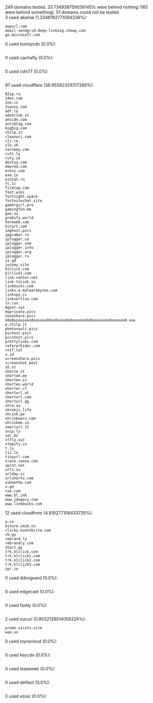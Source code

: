 249 domains tested. 33.734939759036145% were behind nothing (165 were behind something). 51 domains could not be tested.<br>
3 used akamai (1.2048192771084338%):
```
eepurl.com
email-sendgrid-deep-linking.chewy.com
go.microsoft.com
```

0 used bunnycdn (0.0%):
```

```

0 used cachefly (0.0%):
```

```

0 used cdn77 (0.0%):
```

```

97 used cloudflare (38.95582329317269%):
```
02ip.ru
24ex.com
2no.co
2savvy.com
adf.ly
adshrink.it
ahscdn.com
antiblog.com
bigbig.com
chilp.it
cleanuri.com
cli.re
clk.sh
corneey.com
cutt.ly
cuty.io
destyy.com
ebored.com
echoz.com
exe.io
ezstat.ru
fc.lc
filetap.com
foot.wiki
fortnight.space
fortnitechat.site
gamergirl.pro
gamingfun.me
goo.su
grabify.world
hereweb.com
hitart.com
imghost.pics
ipgraber.ru
iplogger.co
iplogger.com
iplogger.info
iplogger.org
iplogger.ru
is.gd
joinmy.site
klclick.com
klclick1.com
link-center.net
link.tnlink.in
linkbucks.com
links.e.malwarebytes.com
linkspy.cc
linkvertise.com
ln.run
mgnet.xyz
myprivate.pics
noodshare.pics
o0o0oooooooo0oooooo00oo0oooo0o0oooooo0o0oooooooo0oooooo0.ooo
p.chilp.it
photovault.pics
pichost.pics
picshost.pics
prettylinks.com
refererhider.com
rotf.lol
s.id
screenshare.pics
screenshot.best
sh.st
shorte.st
shorten.ee
shorten.is
shorten.world
shorter.cf
shorturl.at
shorturl.com
shorturl.gg
shre.su
shrekis.life
shrink.pe
shrinkearn.com
shrinkme.io
smarturl.it
snip.ly
sor.bz
stfly.xyz
stopify.co
t.ly
tii.la
tinyurl.com
track.canva.com
uprot.net
url1.io
urlday.cc
urlshortx.com
usheethe.com
v.gd
vze.com
www.bl.ink
www.jdoqocy.com
www.linkbucks.com
```

12 used cloudfront (4.819277108433735%):
```
a.co
bstore.smsb.co
clicks.eventbrite.com
rb.gy
rebrand.ly
rebrandly.com
short.gy
trk.klclick.com
trk.klclick1.com
trk.klclick2.com
trk.klclick3.com
zpr.io
```

0 used ddosguard (0.0%):
```

```

0 used edgecast (0.0%):
```

```

0 used fastly (0.0%):
```

```

2 used sucuri (0.8032128514056224%):
```
promo-visits.site
wee.so
```

0 used myracloud (0.0%):
```

```

0 used keycdn (0.0%):
```

```

0 used leaseweb (0.0%):
```

```

0 used deflect (0.0%):
```

```

0 used ezoic (0.0%):
```

```
